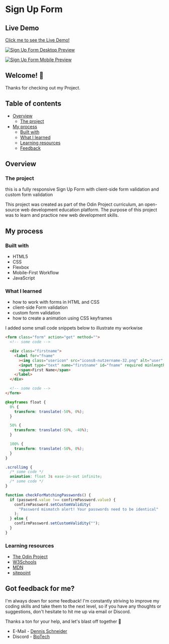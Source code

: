 # Sign Up Form

## Live Demo

[Click me to see the Live Demo!](https://xbiotech.github.io/Tic-Tac-Toe-Game/)

[![Sign Up Form Desktop Preview](https://i.gyazo.com/b1f833b095cde940c655fc47c6c7a482.gif?autoplay=1&loop=1)](https://gyazo.com/b1f833b095cde940c655fc47c6c7a482)

[![Sign Up Form Mobile Preview](https://i.gyazo.com/0cab51c9f44361151be82d01e4f18361.gif?autplay=1&loop=1)](https://gyazo.com/0cab51c9f44361151be82d01e4f18361)

## Welcome! :wave:

Thanks for checking out my Project.

## Table of contents

- [Overview](#overview)
  - [The project](#the-project)
- [My process](#my-process)
  - [Built with](#built-with)
  - [What I learned](#what-i-learned)
  - [Learning resources](#learning-resources)
  - [Feedback](#got-feedback-for-me)

## Overview

### The project

this is a fully responsive Sign Up Form with client-side form validation and custom form validation

This project was created as part of the Odin Project curriculum, an open-source web development education platform. The purpose of this project was to learn and practice new web development skills.

## My process

### Built with

- HTML5
- CSS
- Flexbox
- Mobile-First Workflow
- JavaScript

### What I learned

- how to work with forms in HTML and CSS
- client-side Form validation
- custom form validation
- how to create a animation using CSS keyframes

I added some small code snippets below to illustrate my workwise

```html
<form class="form" action="get" method="">
  <!-- some code -->

  <div class="firstname">
    <label for="fname"
      ><img class="usericon" src="icons8-nutzername-32.png" alt="user" />
      <input type="text" name="firstname" id="fname" required minlength="2" />
      <span>First Name</span>
    </label>
  </div>

  <!-- some code -->
</form>
```

```css
@keyframes float {
  0% {
    transform: translate(-50%, 0%);
  }

  50% {
    transform: translate(-50%, -40%);
  }

  100% {
    transform: translate(-50%, 0%);
  }
}

.scrollimg {
  /* some code */
  animation: float 3s ease-in-out infinite;
  /* some code */
}
```

```javascript
function checkForMatchingPasswords() {
  if (password.value !== confirmPassword.value) {
    confirmPassword.setCustomValidity(
      "Password mismatch alert! Your passwords need to be identical"
    );
  } else {
    confirmPassword.setCustomValidity("");
  }
}
```

### Learning resources

- [The Odin Project](https://www.theodinproject.com/)
- [W3Schools](https://www.w3schools.com/)
- [MDN](https://developer.mozilla.org/en-US/)
- [sitepoint](https://www.sitepoint.com/html-forms-constraint-validation-complete-guide/)

## Got feedback for me?

I'm always down for some feedback! I'm constantly striving to improve my coding skills and take them to the next level, so if you have any thoughts or suggestions, don't hesitate to hit me up via email or Discord.

Thanks a ton for your help, and let's blast off together :rocket:

- E-Mail - [Dennis Schneider](mailto:biotech9261@gmail.com)
- Discord - [BioTech](https://discord.com/users/343126401450377217)
